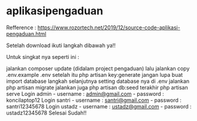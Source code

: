 # aplikasipengaduan
Refference : https://www.rozortech.net/2019/12/source-code-aplikasi-pengaduan.html
 
Setelah download ikuti langkah dibawah ya!!

Untuk singkat nya seperti ini :

jalankan composer update (didalam project pengaduan)
lalu jalankan copy .env.example .env
setelah itu php artisan key:generate
jangan lupa buat import database
langkah selanjutnya setting database nya di .env
jalankan php artisan migrate
jalankan juga php artisan db:seed
terakhir php artisan serve
Login admin - username : admin@gmail.com - password : koncilaptop12
Login santri - username : santri@gmail.com - password : santri12345678
Login ustadz - username : ustadz@gmail.com - password : ustadz12345678
Selesai Sudah!!
